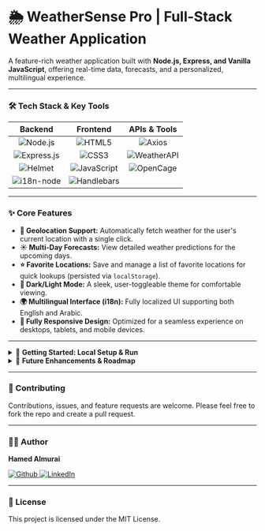 # 🌦️ WeatherSense Pro | Full-Stack Weather Application

A feature-rich weather application built with **Node.js, Express, and Vanilla JavaScript**, offering real-time data, forecasts, and a personalized, multilingual experience.

<p align="center">
  <!-- 🎬 IMPORTANT: A GIF showing the search, geolocation, dark mode toggle, and adding a favorite would be a perfect showcase. -->
  <!-- <img src="path/to/your/weathersense-demo.gif" width="90%"> -->
</p>

---

### 🛠️ Tech Stack & Key Tools

| Backend | Frontend | APIs & Tools |
| :---: | :---: | :---: |
| ![Node.js](https://img.shields.io/badge/Node.js-339933?style=for-the-badge&logo=nodedotjs&logoColor=white) | ![HTML5](https://img.shields.io/badge/HTML5-E34F26?style=for-the-badge&logo=html5&logoColor=white) | ![Axios](https://img.shields.io/badge/Axios-5A29E4?style=for-the-badge&logo=axios&logoColor=white) |
| ![Express.js](https://img.shields.io/badge/Express.js-000000?style=for-the-badge&logo=express&logoColor=white) | ![CSS3](https://img.shields.io/badge/CSS3-1572B6?style=for-the-badge&logo=css3&logoColor=white) | ![WeatherAPI](https://img.shields.io/badge/WeatherAPI-4CAF50?style=for-the-badge) |
| ![Helmet](https://img.shields.io/badge/Helmet-000000?style=for-the-badge) | ![JavaScript](https://img.shields.io/badge/JavaScript-F7DF1E?style=for-the-badge&logo=javascript&logoColor=black) | ![OpenCage](https://img.shields.io/badge/OpenCage-D43E2A?style=for-the-badge) |
| ![i18n-node](https://img.shields.io/badge/i18n-4DA296?style=for-the-badge) | ![Handlebars](https://img.shields.io/badge/Handlebars.js-FF7D00?style=for-the-badge&logo=handlebarsdotjs&logoColor=white) | |

---

### ✨ Core Features

-   **📍 Geolocation Support:** Automatically fetch weather for the user's current location with a single click.
-   **☀️ Multi-Day Forecasts:** View detailed weather predictions for the upcoming days.
-   **⭐ Favorite Locations:** Save and manage a list of favorite locations for quick lookups (persisted via `localStorage`).
-   **🌙 Dark/Light Mode:** A sleek, user-toggleable theme for comfortable viewing.
-   **🌍 Multilingual Interface (i18n):** Fully localized UI supporting both English and Arabic.
-   **📱 Fully Responsive Design:** Optimized for a seamless experience on desktops, tablets, and mobile devices.

---

<details>
<summary>🚀 <strong>Getting Started: Local Setup & Run</strong></summary>

To get a local copy up and running, follow these simple steps.

#### Prerequisites
-   Node.js (v16.x or later)
-   npm (comes with Node.js)

#### Installation & Setup
1.  **Clone the repository:**
    ```bash
    git clone https://github.com/77hamed77/WeatherApp.git
    cd WeatherApp
    ```

2.  **Install NPM packages:**
    ```bash
    npm install
    ```

3.  **Set up Environment Variables:**
    Create a `.env` file in the root directory and add your API keys:
    ```env
    WEATHERAPI_KEY=your_weatherapi_com_api_key
    OPENCAGE_API_KEY=your_opencagedata_com_api_key
    PORT=3000
    ```

4.  **Run the application:**
    ```bash
    npm start
    ```
    The application will be available at `http://localhost:3000`.

</details>

<details>
<summary>🔮 <strong>Future Enhancements & Roadmap</strong></summary>

-   **Improved UI/UX:** Implement toast notifications, skeleton loaders, and advanced animations.
-   **More Weather Details:** Add hourly forecasts, Air Quality Index (AQI), and sunrise/sunset times.
-   **User Accounts:** Introduce a database-backed user system to save preferences permanently.
-   **PWA Features:** Add offline support and make the app installable.
-   **Testing:** Implement unit and integration tests for a more robust codebase.

</details>

---

### 🤝 Contributing

Contributions, issues, and feature requests are welcome. Please feel free to fork the repo and create a pull request.

---

### 👨‍💻 Author

**Hamed Almurai**

<p>
  <a href="https://github.com/77hamed77" target="_blank">
    <img src="https://img.shields.io/badge/GitHub-181717?style=for-the-badge&logo=github&logoColor=white" alt="Github">
  </a>
  <a href="https://www.linkedin.com/in/hamidmuhammad/" target="_blank">
    <img src="https://img.shields.io/badge/LinkedIn-0A66C2?style=for-the-badge&logo=linkedin&logoColor=white" alt="LinkedIn">
  </a>
</p>

---

### 📝 License

This project is licensed under the MIT License.
